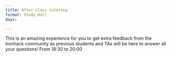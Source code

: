 ```yaml
---
title: After class tutoring
format: Study Hall
days:

---
```


This is an amazing experience for you to get extra feedback from the Ironhack community as previous students and TAs will be here to answer all your questions!
From 18:30 to 20:00
